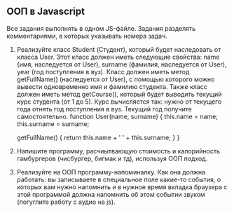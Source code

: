 ## ООП в Javascript

Все задания выполнять в одном JS-файле. Задания разделять комментариями, в которых указывать номера задач.

1. Реализуйте класс Student (Студент), который будет наследовать от класса User. Этот класс должен иметь следующие свойства: name (имя, наследуется от User), surname (фамилия, наследуется от User), year (год поступления в вуз). Класс должен иметь метод getFullName() (наследуется от User), с помощью которого можно вывести одновременно имя и фамилию студента. Также класс должен иметь метод getCourse(), который будет выводить текущий курс студента (от 1 до 5). Курс вычисляется так: нужно от текущего года отнять год поступления в вуз. Текущий год получите самостоятельно.
  function User(name, surname) {
    this.name = name;
    this.surname = surname;

    getFullName() {
      return this.name + ' ' + this.surname;
    }
  }
2. Напишите программу, расчиытвающую стоимость и калорийность гамбургеров (чисбургер, бигмак и тд), используя ООП подход. 
3. Реализуйте на ООП программу-напоминалку. Как она должна работать: вы записываете в специальное поле какие-то события, о которых вам нужно напомнить и в нужное время вкладка браузера с этой программой должна напомнить об этом событии звуком (погуглите работу с аудио на js).
